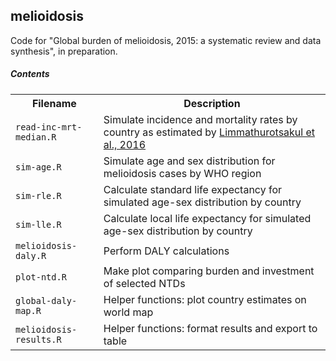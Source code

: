 ## melioidosis

Code for "Global burden of melioidosis, 2015: a systematic review and data synthesis", in preparation.

##### Contents
<table>
<tr>
<th>Filename</th>
<th>Description</th>
</tr>
<tr>
<td><code>read-inc-mrt-median.R</code></td>
<td>Simulate incidence and mortality rates by country as estimated by <a href="https://doi.org/10.1038%2Fnmicrobiol.2015.8">Limmathurotsakul et al., 2016</a></td>
</tr>
<tr>
<td><code>sim-age.R</code></td>
<td>Simulate age and sex distribution for melioidosis cases by WHO region</td>
</tr>
<tr>
<td><code>sim-rle.R</code></td>
<td>Calculate standard life expectancy for simulated age-sex distribution by country</td>
</tr>
<tr>
<td><code>sim-lle.R</code></td>
<td>Calculate local life expectancy for simulated age-sex distribution by country</td>
</tr>
<tr>
<td><code>melioidosis-daly.R</code></td>
<td>Perform DALY calculations</td>
</tr>
<tr>
<td><code>plot-ntd.R</code></td>
<td>Make plot comparing burden and investment of selected NTDs</td>
</tr>
<tr>
<td><code>global-daly-map.R</code></td>
<td>Helper functions: plot country estimates on world map</td>
</tr>
<tr>
<td><code>melioidosis-results.R</code></td>
<td>Helper functions: format results and export to table</td>
</tr>
</table>
